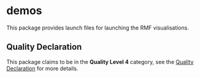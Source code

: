 # demos

This package provides launch files for launching the RMF visualisations.

## Quality Declaration

This package claims to be in the **Quality Level 4** category, see the [Quality Declaration](./QUALITY_DECLARATION.md) for more details.
